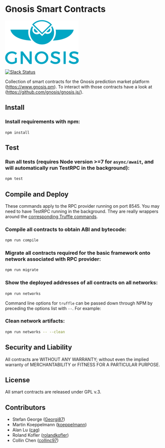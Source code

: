 Gnosis Smart Contracts
===================

[![Logo](assets/logo.png)](https://gnosis.pm/)

[![Slack Status](https://slack.gnosis.pm/badge.svg)](https://slack.gnosis.pm)

Collection of smart contracts for the Gnosis prediction market platform (https://www.gnosis.pm).
To interact with those contracts have a look at (https://github.com/gnosis/gnosis.js/).

Install
-------------
### Install requirements with npm:
```
npm install
```

Test
-------------
### Run all tests (requires Node version >=7 for `async/await`, and will automatically run TestRPC in the background):
```bash
npm test
```

Compile and Deploy
------------------
These commands apply to the RPC provider running on port 8545. You may need to have TestRPC running in the background. They are really wrappers around the [corresponding Truffle commands](http://truffleframework.com/docs/advanced/commands).

### Compile all contracts to obtain ABI and bytecode:
```bash
npm run compile
```

### Migrate all contracts required for the basic framework onto network associated with RPC provider:
```bash
npm run migrate
```

### Show the deployed addresses of all contracts on all networks:
```bash
npm run networks
```

Command line options for `truffle` can be passed down through NPM by preceding the options list with `--`. For example:

### Clean network artifacts:
```bash
npm run networks -- --clean
```

Security and Liability
-------------
All contracts are WITHOUT ANY WARRANTY; without even the implied warranty of MERCHANTABILITY or FITNESS FOR A PARTICULAR PURPOSE.

License
-------------
All smart contracts are released under GPL v.3.

Contributors
-------------
- Stefan George ([Georgi87](https://github.com/Georgi87))
- Martin Koeppelmann ([koeppelmann](https://github.com/koeppelmann))
- Alan Lu ([cag](https://github.com/cag))
- Roland Kofler ([rolandkofler](https://github.com/rolandkofler))
- Collin Chen ([collinc97](https://github.com/collinc97))
